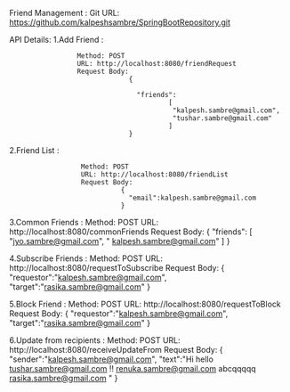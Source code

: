

Friend Management : 
Git URL: https://github.com/kalpeshsambre/SpringBootRepository.git

API Details:
1.Add Friend :

                     Method: POST
                     URL: http://localhost:8080/friendRequest
                     Request Body: 
                                  { 

                                    "friends":
                                            [
                                             "kalpesh.sambre@gmail.com",
                                             "tushar.sambre@gmail.com"
                                            ]
                                  }

2.Friend List :

                      Method: POST
                      URL: http://localhost:8080/friendList
                      Request Body: 
                                {
                                  "email":kalpesh.sambre@gmail.com
                                }
                                
3.Common Friends :
                      Method: POST
                      URL: http://localhost:8080/commonFriends
                      Request Body: 
                                { 
                                  "friends":
                                  [
                                    "jyo.sambre@gmail.com",
                                    " kalpesh.sambre@gmail.com"
                                  ]
                                }


4.Subscribe Friends :
                      Method: POST
                      URL: http://localhost:8080/requestToSubscribe
                      Request Body: 
                                  {
                                  "requestor":"kalpesh.sambre@gmail.com",
                                  "target":"rasika.sambre@gmail.com"
                                  }
  
5.Block Friend :
                      Method: POST
                      URL: http://localhost:8080/requestToBlock
                      Request Body: 
                                  {
                                  "requestor":"kalpesh.sambre@gmail.com",
                                  "target":"rasika.sambre@gmail.com"
                                  }

6.Update from recipients  :
                      Method: POST
                      URL: http://localhost:8080/receiveUpdateFrom
                      Request Body: 
                                  {
                                  "sender":"kalpesh.sambre@gmail.com",
                                  "text":"Hi hello tushar.sambre@gmail.com !!
                                  renuka.sambre@gmail.com     abcqqqqq
                                  rasika.sambre@gmail.com "
                                  }





